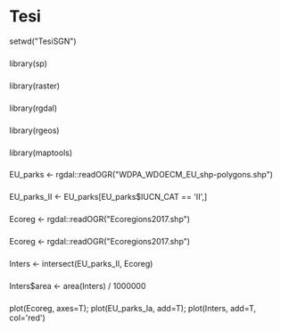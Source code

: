 # Tesi
setwd("TesiSGN")
###
library(sp)
###
library(raster)
###
library(rgdal)
###
library(rgeos)
###
library(maptools)
###
EU_parks <- rgdal::readOGR("WDPA_WDOECM_EU_shp-polygons.shp")
###
EU_parks_II <- EU_parks[EU_parks$IUCN_CAT == 'II',]
###
Ecoreg <- rgdal::readOGR("Ecoregions2017.shp")
###
Ecoreg <- rgdal::readOGR("Ecoregions2017.shp")
###
Inters <- intersect(EU_parks_II, Ecoreg)
###
Inters$area <- area(Inters) / 1000000
###
plot(Ecoreg, axes=T); plot(EU_parks_Ia, add=T); plot(Inters, add=T, col='red')
